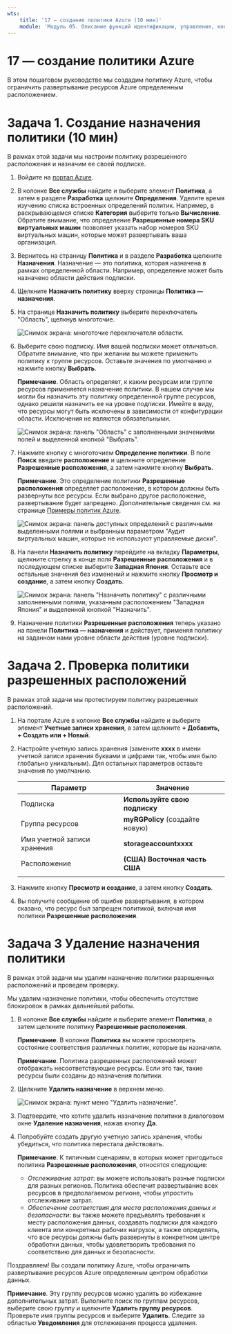 ```yaml
---
wts:
    title: '17 — создание политики Azure (10 мин)'
    module: 'Модуль 05. Описание функций идентификации, управления, конфиденциальности и соответствия требованиям'
---
```

# 17 — создание политики Azure

В этом пошаговом руководстве мы создадим политику Azure, чтобы ограничить развертывание ресурсов Azure определенным расположением.

# Задача 1. Создание назначения политики (10 мин)

В рамках этой задачи мы настроим политику разрешенного расположения и назначим ее своей подписке. 

1. Войдите на [портал Azure](https://portal.azure.com).

2. В колонке **Все службы** найдите и выберите элемент **Политика**, а затем в разделе **Разработка** щелкните **Определения**.  Уделите время изучению списка встроенных определений политик. Например, в раскрывающемся списке **Категория** выберите только **Вычисление**. Обратите внимание, что определение **Разрешенные номера SKU виртуальных машин** позволяет указать набор номеров SKU виртуальных машин, которые может развертывать ваша организация.

3. Вернитесь на страницу **Политика** и в разделе **Разработка** щелкните **Назначения**. Назначение — это политика, которая назначена в рамках определенной области. Например, определение может быть назначено области действия подписки. 

4. Щелкните **Назначить политику** вверху страницы **Политика — назначения**.

5. На странице **Назначить политику** выберите переключатель "Область", щелкнув многоточие.

    ![Снимок экрана: многоточие переключателя области.](../images/1401.png)

6. Выберите свою подписку. Имя вашей подписки может отличаться. Обратите внимание, что при желании вы можете применить политику к группе ресурсов. Оставьте значения по умолчанию и нажмите кнопку **Выбрать**. 

    **Примечание**. Область определяет, к каким ресурсам или группе ресурсов применяется назначение политики. В нашем случае мы могли бы назначить эту политику определенной группе ресурсов, однако решили назначить ее на уровне подписки. Имейте в виду, что ресурсы могут быть исключены в зависимости от конфигурации области. Исключения не являются обязательными.

    ![Снимок экрана: панель "Область" с заполненными значениями полей и выделенной кнопкой "Выбрать". ](../images/1402.png)

7. Нажмите кнопку с многоточием **Определение политики**. В поле **Поиск** введите **расположение** и щелкните определение **Разрешенные расположения**, а затем нажмите кнопку **Выбрать**.

    **Примечание**. Это определение политики **Разрешенные расположения** определяет расположение, в котором должны быть развернуты все ресурсы. Если выбрано другое расположение, развертывание будет запрещено. Дополнительные сведения см. на странице [Примеры политик Azure](https://docs.microsoft.com/ru-ru/azure/governance/policy/samples/index).

   ![Снимок экрана: панель доступных определений с различными выделенными полями и выбранным параметром "Аудит виртуальных машин, которые не используют управляемые диски".](../images/1403.png)

8.  На панели **Назначить политику** перейдите на вкладку **Параметры**, щелкните стрелку в конце поля **Разрешенные расположения** и в последующем списке выберите **Западная Япония**. Оставьте все остальные значения без изменений и нажмите кнопку **Просмотр и создание**, а затем кнопку **Создать**.

    ![Снимок экрана: панель "Назначить политику" с различными заполненными полями, указанным расположением "Западная Япония" и выделенной кнопкой "Назначить".](../images/1404.png)

9. Назначение политики **Разрешенные расположения** теперь указано на панели **Политика — назначения** и действует, применяя политику на заданном нами уровне области действия (уровне подписки).

# Задача 2. Проверка политики разрешенных расположений

В рамках этой задачи мы протестируем политику разрешенных расположений. 

1. На портале Azure в колонке **Все службы** найдите и выберите элемент **Учетные записи хранения**, а затем щелкните **+ Добавить, + Создать или + Новый**.

2. Настройте учетную запись хранения (замените **xxxx** в имени учетной записи хранения буквами и цифрами так, чтобы имя было глобально уникальным). Для остальных параметров оставьте значения по умолчанию. 

    | Параметр | Значение | 
    | --- | --- |
    | Подписка | **Используйте свою подписку** |
    | Группа ресурсов | **myRGPolicy** (создайте новую) |
    | Имя учетной записи хранения | **storageaccountxxxx** |
    | Расположение | **(США) Восточная часть США** |
    | | |

3. Нажмите кнопку **Просмотр и создание**, а затем кнопку **Создать**. 

4. Вы получите сообщение об ошибке развертывания, в котором сказано, что ресурс был запрещен политикой, включая имя политики **Разрешенные расположения**.

# Задача 3 Удаление назначения политики

В рамках этой задачи мы удалим назначение политики разрешенных расположений и проведем проверку. 

Мы удалим назначение политики, чтобы обеспечить отсутствие блокировок в рамках дальнейшей работы.

1. В колонке **Все службы** найдите и выберите элемент **Политика**, а затем щелкните политику **Разрешенные расположения**.

    **Примечание**. В колонке **Политика** вы можете просмотреть состояние соответствия различных политик, которые вы назначили.

    **Примечание**. Политика разрешенных расположений может отображать несоответствующие ресурсы. Если это так, такие ресурсы были созданы до назначения политики.

2. Щелкните **Удалить назначение** в верхнем меню.

   ![Снимок экрана: пункт меню "Удалить назначение".](../images/1407.png)

3. Подтвердите, что хотите удалить назначение политики в диалоговом окне **Удаление назначения**, нажав кнопку **Да**.

4. Попробуйте создать другую учетную запись хранения, чтобы убедиться, что политика перестала действовать.

    **Примечание**. К типичным сценариям, в которых может пригодиться политика **Разрешенные расположения**, относятся следующие: 
    - *Отслеживание затрат*: вы можете использовать разные подписки для разных регионов. Политика обеспечит развертывание всех ресурсов в предполагаемом регионе, чтобы упростить отслеживание затрат. 
    - *Обеспечение соответствия для места расположения данных и безопасности*: вы также можете предъявлять требования к месту расположения данных, создавать подписки для каждого клиента или конкретных рабочих нагрузок, а также определять, что все ресурсы должны быть развернуты в конкретном центре обработки данных, чтобы удовлетворить требования по соответствию для данных и безопасности.

Поздравляем! Вы создали политику Azure, чтобы ограничить развертывание ресурсов Azure определенным центром обработки данных.

**Примечание**. Эту группу ресурсов можно удалить во избежание дополнительных затрат. Выполните поиск по группам ресурсов, выберите свою группу и щелкните **Удалить группу ресурсов**. Проверьте имя группы ресурсов и выберите **Удалить**. Следите за областью **Уведомления** для отслеживания процесса удаления.
